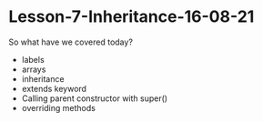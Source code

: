 # Lesson-7-Inheritance-16-08-21

So what have we covered today?
- labels
- arrays
- inheritance 
- extends keyword
- Calling parent constructor with super()
- overriding methods
